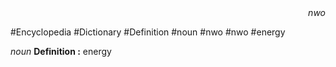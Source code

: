 
<div align="right"><i>nwo</i></div>

#Encyclopedia #Dictionary #Definition #noun #nwo #nwo #energy

*noun*
**Definition :** energy